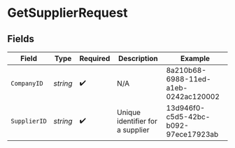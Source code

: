 # GetSupplierRequest


## Fields

| Field                                | Type                                 | Required                             | Description                          | Example                              |
| ------------------------------------ | ------------------------------------ | ------------------------------------ | ------------------------------------ | ------------------------------------ |
| `CompanyID`                          | *string*                             | :heavy_check_mark:                   | N/A                                  | 8a210b68-6988-11ed-a1eb-0242ac120002 |
| `SupplierID`                         | *string*                             | :heavy_check_mark:                   | Unique identifier for a supplier     | 13d946f0-c5d5-42bc-b092-97ece17923ab |